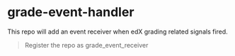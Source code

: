 # grade-event-handler
This repo will add an event receiver when edX grading related signals fired.

> Register the repo as grade_event_receiver
